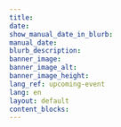 ```yaml
---
title:
date:
show_manual_date_in_blurb:
manual_date:
blurb_description:
banner_image:
banner_image_alt:
banner_image_height:
lang_ref: upcoming-event
lang: en
layout: default
content_blocks:
---
```

